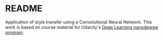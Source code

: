 # README

Application of style transfer using a Convolutional Neural Network. This work is based on course material for Udacity's [Deep Learning nanodegree program](https://www.udacity.com/course/deep-learning-nanodegree--nd101).
